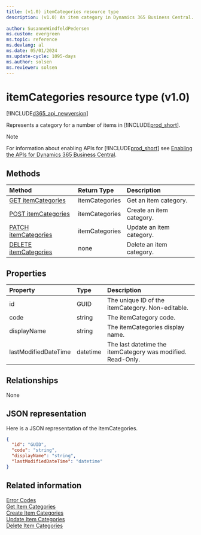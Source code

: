 ```yaml
---
title: (v1.0) itemCategories resource type
description: (v1.0) An item category in Dynamics 365 Business Central.
 
author: SusanneWindfeldPedersen
ms.custom: evergreen
ms.topic: reference
ms.devlang: al
ms.date: 05/01/2024
ms.update-cycle: 1095-days
ms.author: solsen
ms.reviewer: solsen
---
```


# itemCategories resource type (v1.0)

[!INCLUDE[d365_api_newversion](../../../includes/d365_api_newversion.md)]

Represents a category for a number of items in [!INCLUDE[prod_short](../../../includes/prod_short.md)].

> [!NOTE]  
> For information about enabling APIs for [!INCLUDE[prod_short](../../../includes/prod_short.md)] see [Enabling the APIs for Dynamics 365 Business Central](../enabling-apis-for-dynamics-nav.md).

## Methods

| Method                                                          | Return Type  |Description             |
|:----------------------------------------------------------------|:-------------|:-----------------------|
|[GET itemCategories](../api/dynamics_itemcategories_get.md)      |itemCategories|Get an item category.   |
|[POST itemCategories](../api/dynamics_create_itemcategories.md)  |itemCategories|Create an item category.|
|[PATCH itemCategories](../api/dynamics_itemcategories_update.md) |itemCategories|Update an item category.|
|[DELETE itemCategories](../api/dynamics_itemcategories_delete.md)|none          |Delete an item category.|

## Properties

| Property           | Type   |Description                                     |
|:-------------------|:-------|:-----------------------------------------------|
|id                  |GUID    |The unique ID of the itemCategory. Non-editable.|
|code                |string  |The itemCategory code.                          |
|displayName         |string  |The itemCategories display name.                |
|lastModifiedDateTime|datetime|The last datetime the itemCategory was modified. Read-Only.|  


## Relationships
None

## JSON representation

Here is a JSON representation of the itemCategories.

```json
{
  "id": "GUID",
  "code": "string",
  "displayName": "string",
  "lastModifiedDateTime": "datetime"
}
```

## Related information



[Error Codes](../dynamics_error_codes.md)  
[Get Item Categories](../api/dynamics_itemcategories_get.md)  
[Create Item Categories](../api/dynamics_create_itemcategories.md)  
[Update Item Categories](../api/dynamics_itemcategories_update.md)  
[Delete Item Categories](../api/dynamics_itemcategories_delete.md)  
